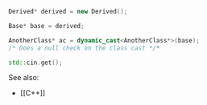```cpp
Derived* derived = new Derived();

Base* base = derived;

AnotherClass* ac = dynamic_cast<AnotherClass*>(base); 
/* Does a null check on the class cast */*

std::cin.get();
```


See also:
- [[C++]]